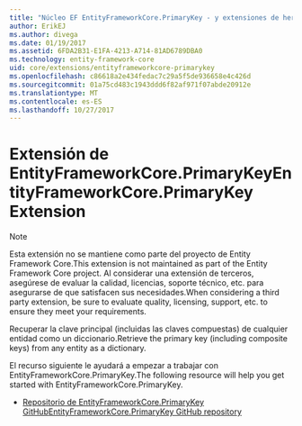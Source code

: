 ```yaml
---
title: "Núcleo EF EntityFrameworkCore.PrimaryKey - y extensiones de herramientas:"
author: ErikEJ
ms.author: divega
ms.date: 01/19/2017
ms.assetid: 6FDA2B31-E1FA-4213-A714-81AD6789DBA0
ms.technology: entity-framework-core
uid: core/extensions/entityframeworkcore-primarykey
ms.openlocfilehash: c86618a2e434fedac7c29a5f5de936658e4c426d
ms.sourcegitcommit: 01a75cd483c1943ddd6f82af971f07abde20912e
ms.translationtype: MT
ms.contentlocale: es-ES
ms.lasthandoff: 10/27/2017
---
```

# <a name="entityframeworkcoreprimarykey-extension"></a><span data-ttu-id="11612-102">Extensión de EntityFrameworkCore.PrimaryKey</span><span class="sxs-lookup"><span data-stu-id="11612-102">EntityFrameworkCore.PrimaryKey Extension</span></span>

> [!NOTE]  
> <span data-ttu-id="11612-103">Esta extensión no se mantiene como parte del proyecto de Entity Framework Core.</span><span class="sxs-lookup"><span data-stu-id="11612-103">This extension is not maintained as part of the Entity Framework Core project.</span></span> <span data-ttu-id="11612-104">Al considerar una extensión de terceros, asegúrese de evaluar la calidad, licencias, soporte técnico, etc. para asegurarse de que satisfacen sus necesidades.</span><span class="sxs-lookup"><span data-stu-id="11612-104">When considering a third party extension, be sure to evaluate quality, licensing, support, etc. to ensure they meet your requirements.</span></span>

<span data-ttu-id="11612-105">Recuperar la clave principal (incluidas las claves compuestas) de cualquier entidad como un diccionario.</span><span class="sxs-lookup"><span data-stu-id="11612-105">Retrieve the primary key (including composite keys) from any entity as a dictionary.</span></span>

<span data-ttu-id="11612-106">El recurso siguiente le ayudará a empezar a trabajar con EntityFrameworkCore.PrimaryKey.</span><span class="sxs-lookup"><span data-stu-id="11612-106">The following resource will help you get started with EntityFrameworkCore.PrimaryKey.</span></span>
* [<span data-ttu-id="11612-107">Repositorio de EntityFrameworkCore.PrimaryKey GitHub</span><span class="sxs-lookup"><span data-stu-id="11612-107">EntityFrameworkCore.PrimaryKey GitHub repository</span></span>](https://github.com/NickStrupat/EntityFramework.PrimaryKey/)
